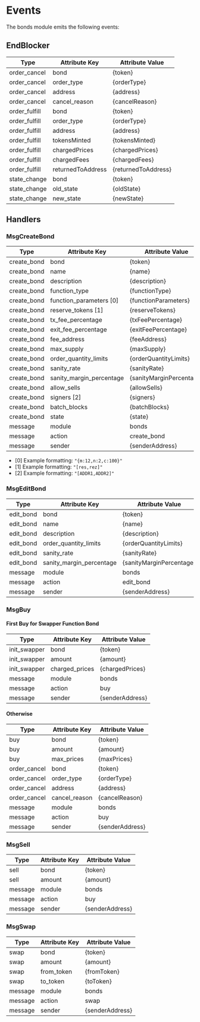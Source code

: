 # Events

The bonds module emits the following events:

## EndBlocker

| Type          | Attribute Key     | Attribute Value     |
|---------------|-------------------|---------------------|
| order_cancel  | bond              | {token}             |
| order_cancel  | order_type        | {orderType}         |
| order_cancel  | address           | {address}           |
| order_cancel  | cancel_reason     | {cancelReason}      |
| order_fulfill | bond              | {token}             |
| order_fulfill | order_type        | {orderType}         |
| order_fulfill | address           | {address}           |
| order_fulfill | tokensMinted      | {tokensMinted}      |
| order_fulfill | chargedPrices     | {chargedPrices}     |
| order_fulfill | chargedFees       | {chargedFees}       |
| order_fulfill | returnedToAddress | {returnedToAddress} |
| state_change  | bond              | {token}             |
| state_change  | old_state         | {oldState}          |
| state_change  | new_state         | {newState}          |

## Handlers

### MsgCreateBond

| Type        | Attribute Key            | Attribute Value          |
|-------------|--------------------------|--------------------------|
| create_bond | bond                     | {token}                  |
| create_bond | name                     | {name}                   |
| create_bond | description              | {description}            |
| create_bond | function_type            | {functionType}           |
| create_bond | function_parameters [0]  | {functionParameters}     |
| create_bond | reserve_tokens [1]       | {reserveTokens}          |
| create_bond | tx_fee_percentage        | {txFeePercentage}        |
| create_bond | exit_fee_percentage      | {exitFeePercentage}      |
| create_bond | fee_address              | {feeAddress}             |
| create_bond | max_supply               | {maxSupply}              |
| create_bond | order_quantity_limits    | {orderQuantityLimits}    |
| create_bond | sanity_rate              | {sanityRate}             |
| create_bond | sanity_margin_percentage | {sanityMarginPercentage} |
| create_bond | allow_sells              | {allowSells}             |
| create_bond | signers [2]              | {signers}                |
| create_bond | batch_blocks             | {batchBlocks}            |
| create_bond | state                    | {state}                  |
| message     | module                   | bonds                    |
| message     | action                   | create_bond              |
| message     | sender                   | {senderAddress}          |

* [0] Example formatting: `"{m:12,n:2,c:100}"`
* [1] Example formatting: `"[res,rez]"`
* [2] Example formatting: `"[ADDR1,ADDR2]"`

### MsgEditBond

| Type      | Attribute Key            | Attribute Value          |
|-----------|--------------------------|--------------------------|
| edit_bond | bond                     | {token}                  |
| edit_bond | name                     | {name}                   |
| edit_bond | description              | {description}            |
| edit_bond | order_quantity_limits    | {orderQuantityLimits}    |
| edit_bond | sanity_rate              | {sanityRate}             |
| edit_bond | sanity_margin_percentage | {sanityMarginPercentage} |
| message   | module                   | bonds                    |
| message   | action                   | edit_bond                |
| message   | sender                   | {senderAddress}          |

### MsgBuy

#### First Buy for Swapper Function Bond

| Type         | Attribute Key  | Attribute Value |
|--------------|----------------|-----------------|
| init_swapper | bond           | {token}         |
| init_swapper | amount         | {amount}        |
| init_swapper | charged_prices | {chargedPrices} |
| message      | module         | bonds           |
| message      | action         | buy             |
| message      | sender         | {senderAddress} |

#### Otherwise

| Type         | Attribute Key | Attribute Value |
|--------------|---------------|-----------------|
| buy          | bond          | {token}         |
| buy          | amount        | {amount}        |
| buy          | max_prices    | {maxPrices}     |
| order_cancel | bond          | {token}         |
| order_cancel | order_type    | {orderType}     |
| order_cancel | address       | {address}       |
| order_cancel | cancel_reason | {cancelReason}  |
| message      | module        | bonds           |
| message      | action        | buy             |
| message      | sender        | {senderAddress} |

### MsgSell

| Type    | Attribute Key | Attribute Value |
|---------|---------------|-----------------|
| sell    | bond          | {token}         |
| sell    | amount        | {amount}        |
| message | module        | bonds           |
| message | action        | buy             |
| message | sender        | {senderAddress} |

### MsgSwap

| Type    | Attribute Key | Attribute Value |
|---------|---------------|-----------------|
| swap    | bond          | {token}         |
| swap    | amount        | {amount}        |
| swap    | from_token    | {fromToken}     |
| swap    | to_token      | {toToken}       |
| message | module        | bonds           |
| message | action        | swap            |
| message | sender        | {senderAddress} |
